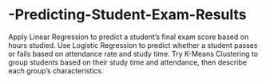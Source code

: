 # -Predicting-Student-Exam-Results
Apply Linear Regression to predict a student’s final exam score based on hours studied.  Use Logistic Regression to predict whether a student passes or fails based on attendance rate and study time.  Try K-Means Clustering to group students based on their study time and attendance, then describe each group’s characteristics. 
